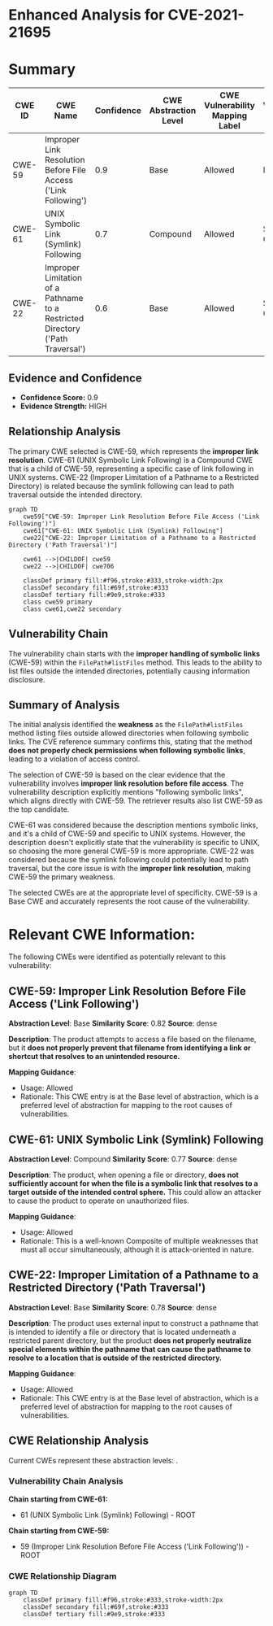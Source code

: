 # Enhanced Analysis for CVE-2021-21695

# Summary
| CWE ID | CWE Name | Confidence | CWE Abstraction Level | CWE Vulnerability Mapping Label | CWE-Vulnerability Mapping Notes |
|---|---|---|---|---|---|
| CWE-59 | Improper Link Resolution Before File Access ('Link Following') | 0.9 | Base | Allowed | Primary CWE |
| CWE-61 | UNIX Symbolic Link (Symlink) Following | 0.7 | Compound | Allowed | Secondary Candidate |
| CWE-22 | Improper Limitation of a Pathname to a Restricted Directory ('Path Traversal') | 0.6 | Base | Allowed | Secondary Candidate |

## Evidence and Confidence

*   **Confidence Score:** 0.9
*   **Evidence Strength:** HIGH

## Relationship Analysis
The primary CWE selected is CWE-59, which represents the **improper link resolution**. CWE-61 (UNIX Symbolic Link Following) is a Compound CWE that is a child of CWE-59, representing a specific case of link following in UNIX systems. CWE-22 (Improper Limitation of a Pathname to a Restricted Directory) is related because the symlink following can lead to path traversal outside the intended directory.

```mermaid
graph TD
    cwe59["CWE-59: Improper Link Resolution Before File Access ('Link Following')"]
    cwe61["CWE-61: UNIX Symbolic Link (Symlink) Following"]
    cwe22["CWE-22: Improper Limitation of a Pathname to a Restricted Directory ('Path Traversal')"]

    cwe61 -->|CHILDOF| cwe59
    cwe22 -->|CHILDOF| cwe706

    classDef primary fill:#f96,stroke:#333,stroke-width:2px
    classDef secondary fill:#69f,stroke:#333
    classDef tertiary fill:#9e9,stroke:#333
    class cwe59 primary
    class cwe61,cwe22 secondary
```

## Vulnerability Chain
The vulnerability chain starts with the **improper handling of symbolic links** (CWE-59) within the `FilePath#listFiles` method. This leads to the ability to list files outside the intended directories, potentially causing information disclosure.

## Summary of Analysis
The initial analysis identified the **weakness** as the `FilePath#listFiles` method listing files outside allowed directories when following symbolic links. The CVE reference summary confirms this, stating that the method **does not properly check permissions when following symbolic links**, leading to a violation of access control.

The selection of CWE-59 is based on the clear evidence that the vulnerability involves **improper link resolution before file access**. The vulnerability description explicitly mentions "following symbolic links", which aligns directly with CWE-59. The retriever results also list CWE-59 as the top candidate.

CWE-61 was considered because the description mentions symbolic links, and it's a child of CWE-59 and specific to UNIX systems. However, the description doesn't explicitly state that the vulnerability is specific to UNIX, so choosing the more general CWE-59 is more appropriate. CWE-22 was considered because the symlink following could potentially lead to path traversal, but the core issue is with the **improper link resolution**, making CWE-59 the primary weakness.

The selected CWEs are at the appropriate level of specificity. CWE-59 is a Base CWE and accurately represents the root cause of the vulnerability.

# Relevant CWE Information:

The following CWEs were identified as potentially relevant to this vulnerability:

## CWE-59: Improper Link Resolution Before File Access ('Link Following')
**Abstraction Level**: Base
**Similarity Score**: 0.82
**Source**: dense

**Description**:
The product attempts to access a file based on the filename, but it **does not properly prevent that filename from identifying a link or shortcut that resolves to an unintended resource.**

**Mapping Guidance**:
- Usage: Allowed
- Rationale: This CWE entry is at the Base level of abstraction, which is a preferred level of abstraction for mapping to the root causes of vulnerabilities.

## CWE-61: UNIX Symbolic Link (Symlink) Following
**Abstraction Level**: Compound
**Similarity Score**: 0.77
**Source**: dense

**Description**:
The product, when opening a file or directory, **does not sufficiently account for when the file is a symbolic link that resolves to a target outside of the intended control sphere.** This could allow an attacker to cause the product to operate on unauthorized files.

**Mapping Guidance**:
- Usage: Allowed
- Rationale: This is a well-known Composite of multiple weaknesses that must all occur simultaneously, although it is attack-oriented in nature.

## CWE-22: Improper Limitation of a Pathname to a Restricted Directory ('Path Traversal')
**Abstraction Level**: Base
**Similarity Score**: 0.78
**Source**: dense

**Description**:
The product uses external input to construct a pathname that is intended to identify a file or directory that is located underneath a restricted parent directory, but the product **does not properly neutralize special elements within the pathname that can cause the pathname to resolve to a location that is outside of the restricted directory.**

**Mapping Guidance**:
- Usage: Allowed
- Rationale: This CWE entry is at the Base level of abstraction, which is a preferred level of abstraction for mapping to the root causes of vulnerabilities.


## CWE Relationship Analysis

Current CWEs represent these abstraction levels: .


### Vulnerability Chain Analysis

**Chain starting from CWE-61:**
- 61 (UNIX Symbolic Link (Symlink) Following) - ROOT


**Chain starting from CWE-59:**
- 59 (Improper Link Resolution Before File Access ('Link Following')) - ROOT



### CWE Relationship Diagram

```mermaid
graph TD
    classDef primary fill:#f96,stroke:#333,stroke-width:2px
    classDef secondary fill:#69f,stroke:#333
    classDef tertiary fill:#9e9,stroke:#333
```